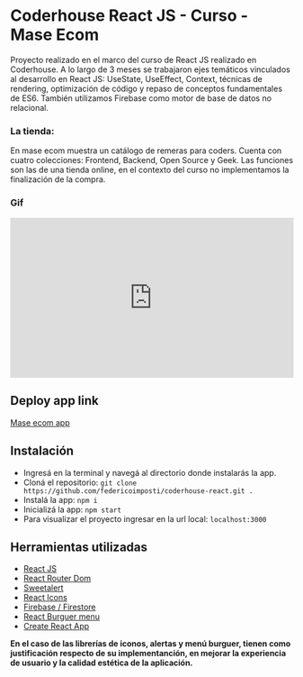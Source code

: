 # Coderhouse React JS - Curso - Mase Ecom

Proyecto realizado en el marco del curso de React JS realizado en Coderhouse. A lo largo de 3 meses se trabajaron ejes temáticos vinculados al desarrollo en React JS: UseState, UseEffect, Context, técnicas de rendering, optimización de código y repaso de conceptos fundamentales de ES6. También utilizamos Firebase como motor de base de datos no relacional.

### La tienda:

En mase ecom muestra un catálogo de remeras para coders. Cuenta con cuatro colecciones: Frontend, Backend, Open Source y Geek. Las funciones son las de una tienda online, en el contexto del curso no implementamos la finalización de la compra.

### Gif

<div style="position: relative; padding-bottom: 56.25%; height: 0;"><iframe src="https://www.loom.com/embed/b977e2afbe964c28afb79d2faf162e87" width="820" height="500vh" frameborder="0" webkitallowfullscreen mozallowfullscreen allowfullscreen style="position: absolute; top: 0; left: 0; width: 100%; height: 100%;"></iframe></div>

## Deploy app link

[Mase ecom app](https://mase-ecom.netlify.app/)

## Instalación

- Ingresá en la terminal y navegá al directorio donde instalarás la app.
- Cloná el repositorio: `git clone https://github.com/federicoimposti/coderhouse-react.git .`
- Instalá la app: `npm i`
- Inicializá la app: `npm start`
- Para visualizar el proyecto ingresar en la url local: `localhost:3000`

## Herramientas utilizadas

- [React JS](https://es.reactjs.org/)
- [React Router Dom](https://reactrouter.com/web/guides/quick-start)
- [Sweetalert](https://sweetalert.js.org/guides/)
- [React Icons](https://react-icons.github.io/react-icons/)
- [Firebase / Firestore](https://firebase.google.com/?hl=es)
- [React Burguer menu](https://www.npmjs.com/package/react-burger-menu)
- [Create React App](https://es.reactjs.org/docs/create-a-new-react-app.html)

**En el caso de las librerías de iconos, alertas y menú burguer, tienen como justificación respecto de su implementanción, en mejorar la experiencia de usuario y la calidad estética de la aplicación.**

